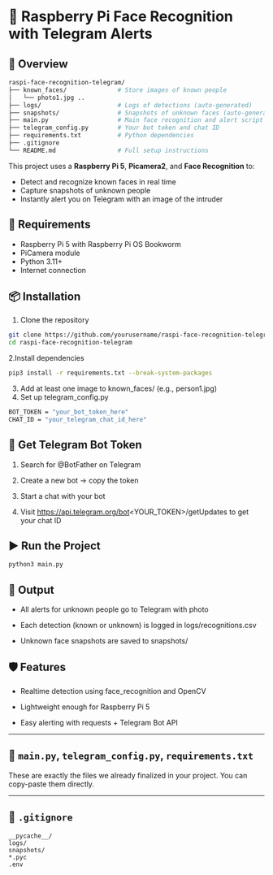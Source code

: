 # 🎥 Raspberry Pi Face Recognition with Telegram Alerts

## 📌 Overview

```bash
raspi-face-recognition-telegram/
├── known_faces/              # Store images of known people
│   └── photo1.jpg ..
├── logs/                     # Logs of detections (auto-generated)
├── snapshots/                # Snapshots of unknown faces (auto-generated)
├── main.py                   # Main face recognition and alert script
├── telegram_config.py        # Your bot token and chat ID
├── requirements.txt          # Python dependencies
├── .gitignore
└── README.md                 # Full setup instructions
```

This project uses a **Raspberry Pi 5**, **Picamera2**, and **Face Recognition** to:
- Detect and recognize known faces in real time
- Capture snapshots of unknown people
- Instantly alert you on Telegram with an image of the intruder

## 🔧 Requirements

- Raspberry Pi 5 with Raspberry Pi OS Bookworm
- PiCamera module 
- Python 3.11+
- Internet connection

## 📦 Installation

1. Clone the repository

```bash
git clone https://github.com/yourusername/raspi-face-recognition-telegram.git
cd raspi-face-recognition-telegram
```

2.Install dependencies

```bash
pip3 install -r requirements.txt --break-system-packages
```

3. Add at least one image to known_faces/ (e.g., person1.jpg)
4. Set up telegram_config.py

```bash
BOT_TOKEN = "your_bot_token_here"
CHAT_ID = "your_telegram_chat_id_here"
```

## 🤖 Get Telegram Bot Token
1. Search for @BotFather on Telegram

2. Create a new bot → copy the token

3. Start a chat with your bot

4. Visit https://api.telegram.org/bot<YOUR_TOKEN>/getUpdates to get your chat ID

## ▶️ Run the Project

```bash
python3 main.py
```

## 📂 Output
- All alerts for unknown people go to Telegram with photo

- Each detection (known or unknown) is logged in logs/recognitions.csv

- Unknown face snapshots are saved to snapshots/

## 🛡️ Features
- Realtime detection using face_recognition and OpenCV

- Lightweight enough for Raspberry Pi 5

- Easy alerting with requests + Telegram Bot API



---

## 🐍 `main.py`, `telegram_config.py`, `requirements.txt`

These are exactly the files we already finalized in your project. You can copy-paste them directly.

---

## 📄 `.gitignore`

```gitignore
__pycache__/
logs/
snapshots/
*.pyc
.env
